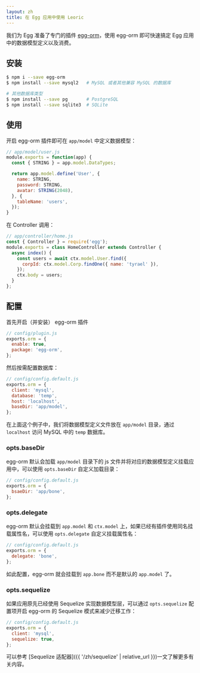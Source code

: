 ```yaml
---
layout: zh
title: 在 Egg 应用中使用 Leoric
---
```


我们为 Egg 准备了专门的插件 [egg-orm](https://github.com/eggjs/egg-orm)，使用 egg-orm 即可快速搞定 Egg 应用中的数据模型定义以及消费。

## 安装

```bash
$ npm i --save egg-orm
$ npm install --save mysql2   # MySQL 或者其他兼容 MySQL 的数据库

# 其他数据库类型
$ npm install --save pg       # PostgreSQL
$ npm install --save sqlite3  # SQLite
```

## 使用

开启 egg-orm 插件即可在 `app/model` 中定义数据模型：

```js
// app/model/user.js
module.exports = function(app) {
  const { STRING } = app.model.DataTypes;

  return app.model.define('User', {
    name: STRING,
    password: STRING,
    avatar: STRING(2048),
  }, {
    tableName: 'users',
  });
}
```

在 Controller 调用：

```js
// app/controller/home.js
const { Controller } = require('egg');
module.exports = class HomeController extends Controller {
  async index() {
    const users = await ctx.model.User.find({
      corpId: ctx.model.Corp.findOne({ name: 'tyrael' }),
    });
    ctx.body = users;
  }
};
```

## 配置

首先开启（并安装） egg-orm 插件

```js
// config/plugin.js
exports.orm = {
  enable: true,
  package: 'egg-orm',
};
```

然后按需配置数据库：

```js
// config/config.default.js
exports.orm = {
  client: 'mysql',
  database: 'temp',
  host: 'localhost',
  baseDir: 'app/model',
};
```

在上面这个例子中，我们将数据模型定义文件放在 `app/model` 目录，通过 `localhost` 访问 MySQL 中的 `temp` 数据库。

### opts.baseDir

egg-orm 默认会加载 `app/model` 目录下的 js 文件并将对应的数据模型定义挂载应用中，可以使用 `opts.baseDir` 自定义加载目录：

```js
// config/config.default.js
exports.orm = {
  bsaeDir: 'app/bone',
};
```

### opts.delegate

egg-orm 默认会挂载到 `app.model` 和 `ctx.model` 上，如果已经有插件使用同名挂载属性名，可以使用 `opts.delegate` 自定义挂载属性名：

```js
// config/config.default.js
exports.orm = {
  delegate: 'bone',
};
```

如此配置，egg-orm 就会挂载到 `app.bone` 而不是默认的 `app.model` 了。

### opts.sequelize

如果应用原先已经使用 Sequelize 实现数据模型层，可以通过 `opts.sequelize` 配置项开启 egg-orm 的 Sequelize 模式来减少迁移工作：

```js
// config/config.default.js
exports.orm = {
  client: 'mysql',
  sequelize: true,
};
```

可以参考 [Sequelize 适配器]({{ '/zh/sequelize' | relative_url }})一文了解更多有关内容。
